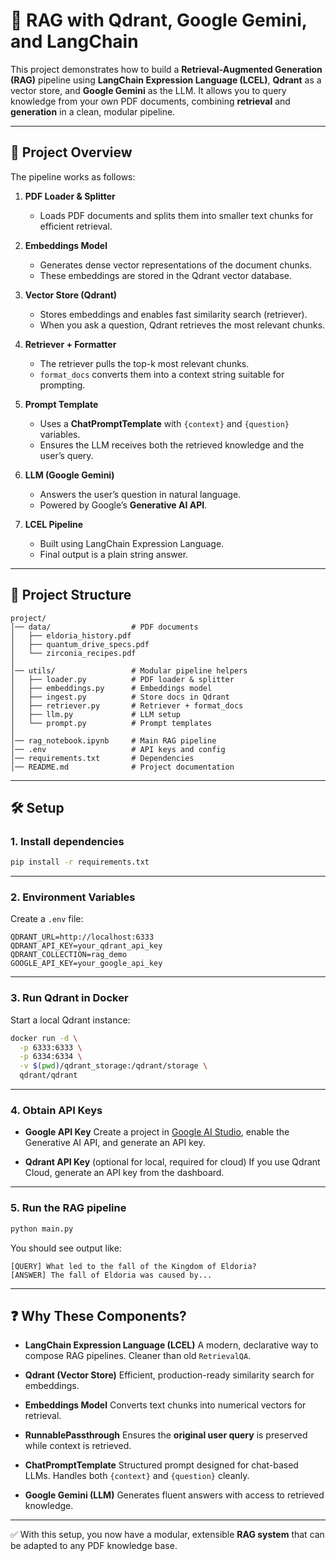 # 📘 RAG with Qdrant, Google Gemini, and LangChain

This project demonstrates how to build a **Retrieval-Augmented Generation (RAG)** pipeline using **LangChain Expression Language (LCEL)**, **Qdrant** as a vector store, and **Google Gemini** as the LLM. It allows you to query knowledge from your own PDF documents, combining **retrieval** and **generation** in a clean, modular pipeline.

---

## 🚀 Project Overview

The pipeline works as follows:

1. **PDF Loader & Splitter**

   * Loads PDF documents and splits them into smaller text chunks for efficient retrieval.

2. **Embeddings Model**

   * Generates dense vector representations of the document chunks.
   * These embeddings are stored in the Qdrant vector database.

3. **Vector Store (Qdrant)**

   * Stores embeddings and enables fast similarity search (retriever).
   * When you ask a question, Qdrant retrieves the most relevant chunks.

4. **Retriever + Formatter**

   * The retriever pulls the top-k most relevant chunks.
   * `format_docs` converts them into a context string suitable for prompting.

5. **Prompt Template**

   * Uses a **ChatPromptTemplate** with `{context}` and `{question}` variables.
   * Ensures the LLM receives both the retrieved knowledge and the user’s query.

6. **LLM (Google Gemini)**

   * Answers the user’s question in natural language.
   * Powered by Google’s **Generative AI API**.

7. **LCEL Pipeline**

   * Built using LangChain Expression Language.
   * Final output is a plain string answer.

---

## 📂 Project Structure

```
project/
│── data/                  # PDF documents
│   ├── eldoria_history.pdf
│   ├── quantum_drive_specs.pdf
│   └── zirconia_recipes.pdf
│
│── utils/                 # Modular pipeline helpers
│   ├── loader.py          # PDF loader & splitter
│   ├── embeddings.py      # Embeddings model
│   ├── ingest.py          # Store docs in Qdrant
│   ├── retriever.py       # Retriever + format_docs
│   ├── llm.py             # LLM setup
│   └── prompt.py          # Prompt templates
│
│── rag_notebook.ipynb     # Main RAG pipeline
│── .env                   # API keys and config
│── requirements.txt       # Dependencies
│── README.md              # Project documentation
```

---

## 🛠️ Setup

### 1. Install dependencies

```bash
pip install -r requirements.txt
```

---

### 2. Environment Variables

Create a `.env` file:

```env
QDRANT_URL=http://localhost:6333
QDRANT_API_KEY=your_qdrant_api_key
QDRANT_COLLECTION=rag_demo
GOOGLE_API_KEY=your_google_api_key
```

---

### 3. Run Qdrant in Docker

Start a local Qdrant instance:

```bash
docker run -d \
  -p 6333:6333 \
  -p 6334:6334 \
  -v $(pwd)/qdrant_storage:/qdrant/storage \
  qdrant/qdrant
```

---

### 4. Obtain API Keys

* **Google API Key**
  Create a project in [Google AI Studio](https://aistudio.google.com/), enable the Generative AI API, and generate an API key.

* **Qdrant API Key** (optional for local, required for cloud)
  If you use Qdrant Cloud, generate an API key from the dashboard.

---

### 5. Run the RAG pipeline

```bash
python main.py
```

You should see output like:

```
[QUERY] What led to the fall of the Kingdom of Eldoria?
[ANSWER] The fall of Eldoria was caused by...
```

---

## ❓ Why These Components?

* **LangChain Expression Language (LCEL)**
  A modern, declarative way to compose RAG pipelines. Cleaner than old `RetrievalQA`.

* **Qdrant (Vector Store)**
  Efficient, production-ready similarity search for embeddings.

* **Embeddings Model**
  Converts text chunks into numerical vectors for retrieval.

* **RunnablePassthrough**
  Ensures the **original user query** is preserved while context is retrieved.

* **ChatPromptTemplate**
  Structured prompt designed for chat-based LLMs. Handles both `{context}` and `{question}` cleanly.

* **Google Gemini (LLM)**
  Generates fluent answers with access to retrieved knowledge.

---

✅ With this setup, you now have a modular, extensible **RAG system** that can be adapted to any PDF knowledge base.
